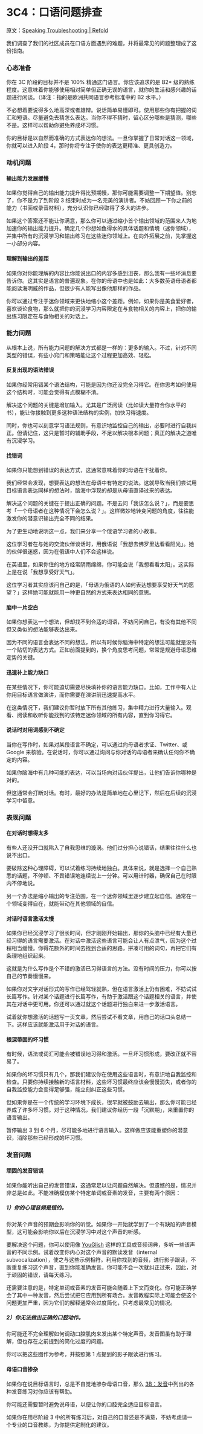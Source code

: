 # 3C4：口语问题排查

原文：[Speaking Troubleshooting | Refold](https://refold.la/roadmap/stage-3/c/speaking-troubleshooting)

我们调查了我们的社区成员在口语方面遇到的难题，并将最常见的问题整理成了这份指南。

### 心态准备

你在 3C 阶段的目标并不是 100% 精通这门语言。你应该追求的是 B2\* 级的熟练程度。这意味着你能够使用相对简单但正确无误的语言，就你的生活和感兴趣的话题进行闲谈。（译注：指的是欧洲共同语言参考标准中的 B2 水平。）

不必想着要说得多么地高深或者雄辩。说话简单易懂即可。使用那些你有把握的词汇和短语。尽量避免去猜怎么表达。当你不得不猜时，留心区分哪些是猜测，哪些不是。这样可以帮助你避免养成坏习惯。

你的目标是以自然而准确的方式表达你的想法。一旦你掌握了日常对话这一领域，你就可以进入阶段 4，那时你将专注于使你的表达更精准、更具创造力。

### 动机问题

#### 输出能力发展缓慢

如果你觉得自己的输出能力提升得比预期慢，那你可能需要调整一下期望值。别忘了，你不是为了到阶段 3 结束时成为一名完美的演讲者。不妨回顾一下你之前的能力（书面或录音材料），充分认识你已经取得了多大的进步。

如果这个答案还不能让你满意，那么你可以通过缩小首个输出领域的范围来人为地加速你的输出能力提升。确定几个你想如鱼得水的具体话题和情境（迷你领域），并集中所有的沉浸学习和输出练习在这些迷你领域上。在向外拓展之前，先掌握这一小部分内容。

#### 理解到输出的差距

如果你对你能理解的内容比你能说出口的内容多感到沮丧，那么我有一些坏消息要告诉你。这其实是语言的普遍现象。在你的母语中也是如此：大多数英语母语者都能阅读海明威的作品，但很少有人能写出像他那样的作品。

你可以通过专注于迷你领域来更快地缩小这个差距。例如，如果你是美食爱好者，喜欢谈论食物，那么就把你的沉浸学习内容限定在与食物相关的内容上，把你的输出练习限定在与食物相关的对话上。

### 能力问题

从根本上说，所有能力问题的解决方式都是一样的：更多的输入。不过，针对不同类型的错误，有些小窍门和策略能让这个过程更加高效、轻松。

#### 反复出现的语法错误

如果你经常用错某个语法结构，可能是因为你还没完全习得它。在你思考如何使用这个结构时，可能会觉得有点模糊不清。

解决这个问题的关键是增加输入。尤其是广泛阅读（比如读大量符合你水平的书），能让你接触到更多这种语法结构的实例，加快习得速度。

同时，你也可以刻意学习语法规则，有意识地监控自己的输出，必要时进行自我纠正。但请记住，这只是暂时的辅助手段，不足以解决根本问题；真正的解决之道唯有沉浸学习。

#### 找错词

如果你只能想到错误的表达方式，这通常意味着你的母语在干扰着你。

我们经常会发现，想要表达的想法在母语中有特定的说法。这就导致当我们尝试用目标语言表达同样的想法时，脑海中浮现的却是从母语直译过来的表达。

解决这个问题的关键在于提出正确的问题。不是去问「我该怎么说？」，而是要思考「一个母语者在这种情况下会怎么说？」。这样微妙地转变问题的角度，往往能激发你的潜意识输出完全不同的结果。

为了更生动地说明这一点，我们来分享一个俄语学习者的小故事。

这位学习者在与她的交流伙伴谈话时，用俄语说「我想去佛罗里达看看阳光」。她的伙伴很迷惑，因为在俄语中人们不会这样说。

在英语里，如果你住的地方经常阴雨绵绵，你可能会说「我想看看太阳」。这实际上是在说「我想享受好天气」。

这位学习者其实应该问自己的是，「母语为俄语的人如何表达想要享受好天气的愿望？」这样她可能就能用一种更自然的方式来表达相同的意思。

#### 脑中一片空白

如果你想表达一个想法，但却找不到合适的词语，不妨问问自己，有没有其他不同但又类似的想法能够表达出来。

因为不同的语言会表达不同的想法，所以有时候你脑海中特定的想法可能就是没有一个贴切的表达方式。正如前面提到的，换个角度思考问题，常常是规避母语思维定势的关键。

#### 迅速补上能力缺口

在某些情况下，你可能迫切需要尽快填补你的语言能力缺口。比如，工作中有人让你用目标语言做演讲，而你需要在演讲前迅速提高水平。

在这类情况下，我们建议你暂时放下所有其他练习，集中精力进行大量输入。观看、阅读和收听你能找到的该特定迷你领域的所有内容，直到你习得它。

#### 说话时对用词感到不确定

当你在写作时，如果对某段语言不确定，可以通过向母语者求证、Twitter、或 Google 来核验。在说话时，你可以通过询问与你对话的母语者来确认任何你不确定的内容。

如果你脑海中有几种可能的表达，可以当场向对话伙伴提出，让他们告诉你哪种是对的。

但这通常会打断对话。有时，最好的办法是简单地在心里记下，然后在后续的沉浸学习中留意。

### 表现问题

#### 在对话时想得太多

有些人还没开口就陷入了自我思维的漩涡。他们过分担心说错话，结果往往什么也说不出口。

要破除这种心理障碍，可以试着练习持续地独白。具体来说，就是选择一个自己熟悉的话题，不停顿、不畏错误地连续说上一分钟。可以用计时器，确保自己在时限内不停地说。

另一个办法是缩小输出的专注范围，在一个迷你领域里逐步建立起自信。通常在一个领域变得自在，就能带动在其他领域的自信。

#### 对话时语言激活太慢

如果你已经沉浸学习了很长时间，但才刚刚开始输出，那你的头脑中已经有大量已经习得的语言需要激活。在对话中激活这些语言可能会让人有点泄气，因为这个过程相当缓慢。你得花额外的时间去找到合适的思路，拼凑可用的词句，再把它们有条理地组织起来。

这就是为什么写作是个不错的激活已习得语言的方法。没有时间的压力，你可以按自己的节奏慢慢来。

如果你对文字对话形式的写作已经驾轻就熟，但在语言激活上仍有困难，不妨试试长篇写作。针对某个话题进行长篇写作，有助于激活跟这个话题相关的语言，并使其在对话中更可用。你还可以通过就这个话题进行独白来进一步激活语言。

试着就你想激活的话题写一页文章，然后尝试不看文章，用自己的话口头总结一下。这样应该就能激活用于对话的语言。

#### 根深蒂固的坏习惯

有时候，语法或词汇可能会被错误地习得和激活。一旦坏习惯形成，要改正就不容易了。

如果你的坏习惯只有几个，那我们建议你在使用这些语言时，有意识地自我监控和检查。只要你持续接触新的语言材料，这些坏习惯最终应该会慢慢消失，或者你的自我监控能力会变得足够强，能立刻纠正这些习惯。

但如果你是在一个传统的学习环境下成长，很早就被鼓励去输出，那么你可能已经养成了许多坏习惯。对于这种情况，我们建议你经历一段「沉默期」，来重置你的语言输出。

暂停输出 3 到 6 个月，尽可能多地进行语言输入。这样做应该能重塑你的潜意识，消除那些已经形成的坏习惯。

### 发音问题

#### 顽固的发音错误

如果你能听出自己的发音错误，这通常足以让问题自然解决。但遗憾的是，情况并非总是如此。不能准确模仿某个特定单词或音素的发音，主要有两个原因：

##### 1）你的心理音频是错的。

你对某个声音的预期会影响你的听觉。如果你一开始就学到了一个有缺陷的声音模型，这可能会影响你以后在沉浸学习中对这个声音的听感。

要解决这个问题，你可以使用像 [YouGlish](https://es.youglish.com/) 这样的工具或音频词典，多听一些该声音的不同示例。试着改变你内心对这个声音的默读发音（internal subvocalization），使之与这些示例相符。利用你找到的音频，进行影子跟读，不断重复练习这个声音，直到你能准确发音。你可能不会一次就纠正过来，因此，对于顽固的错误，请每天练习。

还需要注意的是，特定单词或音素的发音可能会随着上下文而变化。你可能正确学会了其中一种发音，然后尝试把它应用到所有场合。发音教程实际上可能会使这个问题更加严重，因为它们的解释通常会过度简化，只考虑最常见的情况。

##### 2）你无法做出正确的口腔动作。

你可能还不完全理解如何调动口腔肌肉来发出某个特定声音。发音图虽有助于理解，但也存在之前提到的简化过度的问题。

你可以把这些图作为参考，并按照第 1 点提到的影子跟读进行练习。

#### 母语口音掺杂

如果你在说目标语言时，总是不自觉地掺杂母语口音，那么 [3B：发音](https://refold.la/roadmap/stage-3/b/pronunciation-training)中列出的各种发音练习对你应该有帮助。

你可能还需要暂时避免说母语，以便让你的口腔完全适应目标语言。

如果你在用尽阶段 3 中的所有练习后，对自己的口音还是不满意，不妨考虑请一个专业的口音教练，为你提供定制化的建议。